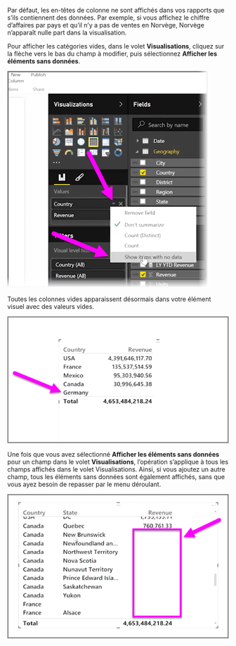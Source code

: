 Par défaut, les en-têtes de colonne ne sont affichés dans vos rapports que s’ils contiennent des données. Par exemple, si vous affichez le chiffre d’affaires par pays et qu’il n’y a pas de ventes en Norvège, Norvège n’apparaît nulle part dans la visualisation.

Pour afficher les catégories vides, dans le volet **Visualisations**, cliquez sur la flèche vers le bas du champ à modifier, puis sélectionnez **Afficher les éléments sans données**.

![](media/3-11c-display-empty-categories/3-11c_1.png)

Toutes les colonnes vides apparaissent désormais dans votre élément visuel avec des valeurs vides.

![](media/3-11c-display-empty-categories/3-11c_2.png)

Une fois que vous avez sélectionné **Afficher les éléments sans données** pour un champ dans le volet **Visualisations**, l’opération s’applique à tous les champs affichés dans le volet Visualisations. Ainsi, si vous ajoutez un autre champ, tous les éléments sans données sont également affichés, sans que vous ayez besoin de repasser par le menu déroulant.

![](media/3-11c-display-empty-categories/3-11c_3.png)

